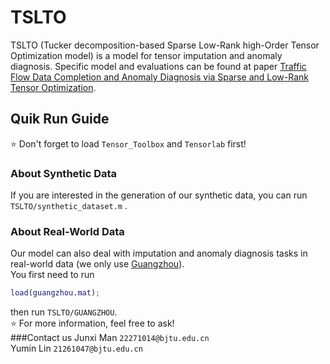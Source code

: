# TSLTO
TSLTO (Tucker decomposition-based Sparse Low-Rank high-Order Tensor Optimization model) is a model for tensor imputation and anomaly diagnosis. Specific model and evaluations can be found at paper [Traffic Flow Data Completion and Anomaly Diagnosis via Sparse and Low-Rank Tensor Optimization](https://arxiv.org/abs/2504.02245 "our paper").
## Quik Run Guide
:star: Don't forget to load `Tensor_Toolbox` and `Tensorlab` first!
### About Synthetic Data
If you are interested in the generation of our synthetic data, you can run `TSLTO/synthetic_dataset.m` .
### About Real-World Data
Our model can also deal with imputation and anomaly diagnosis tasks in real-world data (we only use [Guangzhou](https://zenodo.org/records/1205229 "You can get raw data Guangzhou here")).  
You first need to run
```matlab
load(guangzhou.mat);
```
then run `TSLTO/GUANGZHOU`.  
:star: For more information, feel free to ask!  
###Contact us
Junxi Man `22271014@bjtu.edu.cn`  
Yumin Lin `21261047@bjtu.edu.cn`
